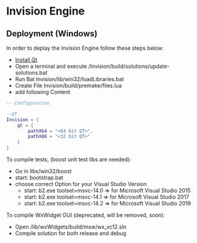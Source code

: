 # Invision Engine

## Deployment (Windows)

In order to deplay the Invision Engine follow these steps below:
* [Install Qt](https://www.qt.io)
* Open a terminal and execute /Invision/build/solutions/update-solutions.bat
* Run Bat Invision/lib/win32/loadLibraries.bat
* Create File Invision/build/premake/files.lua
* add following Content
```lua
-- Configuration 

--QT
Invision = {
    qt = {
        pathX64 = "<64 bit QT>",
        pathX86 = "<32 bit QT>"
    }
}

```

To compile tests, (boost unit test libs are needed):
* Go in libs/win32/boost
* start: bootstrap.bat
* choose correct Option for your Visual Studio Version
    * start: b2.exe toolset=msvc-14.0 => for Microsoft Visual Studio 2015
    * start: b2.exe toolset=msvc-14.1 => for Microsoft Visual Studio 2017
    * start: b2.exe toolset=msvc-14.2 => for Microsoft Visual Studio 2019


To compile WxWidget GUI (deprecated, will be removed, soon):
* Open /lib/wxWidgets/build/msw/wx_vc12.sln
* Compile solution for both release and debug


